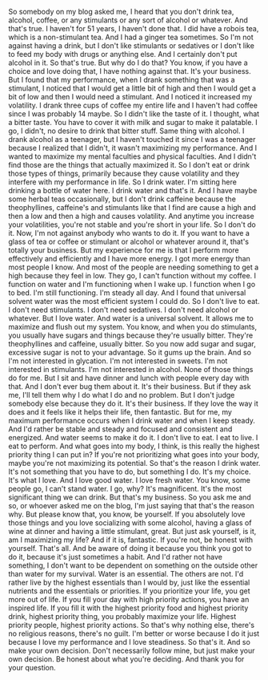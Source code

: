  So somebody on my blog asked me, I heard that you don't drink tea, alcohol, coffee, or any stimulants or any sort of alcohol or whatever. And that's true. I haven't for 51 years, I haven't done that. I did have a robois tea, which is a non-stimulant tea. And I had a ginger tea sometimes. So I'm not against having a drink, but I don't like stimulants or sedatives or I don't like to feed my body with drugs or anything else. And I certainly don't put alcohol in it. So that's true. But why do I do that? You know, if you have a choice and love doing that, I have nothing against that. It's your business. But I found that my performance, when I drank something that was a stimulant, I noticed that I would get a little bit of high and then I would get a bit of low and then I would need a stimulant. And I noticed it increased my volatility. I drank three cups of coffee my entire life and I haven't had coffee since I was probably 14 maybe. So I didn't like the taste of it. I thought, what a bitter taste. You have to cover it with milk and sugar to make it palatable. I go, I didn't, no desire to drink that bitter stuff. Same thing with alcohol. I drank alcohol as a teenager, but I haven't touched it since I was a teenager because I realized that I didn't, it wasn't maximizing my performance. And I wanted to maximize my mental faculties and physical faculties. And I didn't find those are the things that actually maximized it. So I don't eat or drink those types of things, primarily because they cause volatility and they interfere with my performance in life. So I drink water. I'm sitting here drinking a bottle of water here. I drink water and that's it. And I have maybe some herbal teas occasionally, but I don't drink caffeine because the theophyllines, caffeine's and stimulants like that I find are cause a high and then a low and then a high and causes volatility. And anytime you increase your volatilities, you're not stable and you're short in your life. So I don't do it. Now, I'm not against anybody who wants to do it. If you want to have a glass of tea or coffee or stimulant or alcohol or whatever around it, that's totally your business. But my experience for me is that I perform more effectively and efficiently and I have more energy. I got more energy than most people I know. And most of the people are needing something to get a high because they feel in low. They go, I can't function without my coffee. I function on water and I'm functioning when I wake up. I function when I go to bed. I'm still functioning. I'm steady all day. And I found that universal solvent water was the most efficient system I could do. So I don't live to eat. I don't need stimulants. I don't need sedatives. I don't need alcohol or whatever. But I love water. And water is a universal solvent. It allows me to maximize and flush out my system. You know, and when you do stimulants, you usually have sugars and things because they're usually bitter. They're theophyllines and caffeine, usually bitter. So you now add sugar and sugar, excessive sugar is not to your advantage. So it gums up the brain. And so I'm not interested in glycation. I'm not interested in sweets. I'm not interested in stimulants. I'm not interested in alcohol. None of those things do for me. But I sit and have dinner and lunch with people every day with that. And I don't ever bug them about it. It's their business. But if they ask me, I'll tell them why I do what I do and no problem. But I don't judge somebody else because they do it. It's their business. If they love the way it does and it feels like it helps their life, then fantastic. But for me, my maximum performance occurs when I drink water and when I keep steady. And I'd rather be stable and steady and focused and consistent and energized. And water seems to make it do it. I don't live to eat. I eat to live. I eat to perform. And what goes into my body, I think, is this really the highest priority thing I can put in? If you're not prioritizing what goes into your body, maybe you're not maximizing its potential. So that's the reason I drink water. It's not something that you have to do, but something I do. It's my choice. It's what I love. And I love good water. I love fresh water. You know, some people go, I can't stand water. I go, why? It's magnificent. It's the most significant thing we can drink. But that's my business. So you ask me and so, or whoever asked me on the blog, I'm just saying that that's the reason why. But please know that, you know, be yourself. If you absolutely love those things and you love socializing with some alcohol, having a glass of wine at dinner and having a little stimulant, great. But just ask yourself, is it, am I maximizing my life? And if it is, fantastic. If you're not, be honest with yourself. That's all. And be aware of doing it because you think you got to do it, because it's just sometimes a habit. And I'd rather not have something, I don't want to be dependent on something on the outside other than water for my survival. Water is an essential. The others are not. I'd rather live by the highest essentials than I would by, just like the essential nutrients and the essentials or priorities. If you prioritize your life, you get more out of life. If you fill your day with high priority actions, you have an inspired life. If you fill it with the highest priority food and highest priority drink, highest priority thing, you probably maximize your life. Highest priority people, highest priority actions. So that's why nothing else, there's no religious reasons, there's no guilt. I'm better or worse because I do it just because I love my performance and I love steadiness. So that's it. And so make your own decision. Don't necessarily follow mine, but just make your own decision. Be honest about what you're deciding. And thank you for your question.